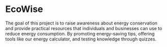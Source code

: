 # EcoWise
The goal of this project is to raise awareness about energy conservation and provide practical resources that individuals and businesses can use to reduce energy consumption. By promoting energy-saving tips, offering tools like our energy calculator, and testing knowledge through quizzes.
